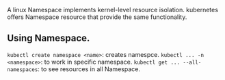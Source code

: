 A linux Namespace implements kernel-level resource isolation.
kubernetes offers Namespace resource that provide the same functionality.

## Using Namespace.

`kubectl create namespace <name>`: creates namespce.
`kubectl ... -n <namespace>`: to work in specific namespace.
`kubectl get ... --all-namespaces`: to see resources in all Namespace.

